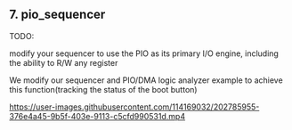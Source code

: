 
## 7. pio_sequencer

TODO:

modify your sequencer to use the PIO as its primary I/O engine, including the ability to R/W any register

We modify our sequencer and PIO/DMA logic analyzer example to achieve this function(tracking the status of the boot button)

https://user-images.githubusercontent.com/114169032/202785955-376e4a45-9b5f-403e-9113-c5cfd990531d.mp4
